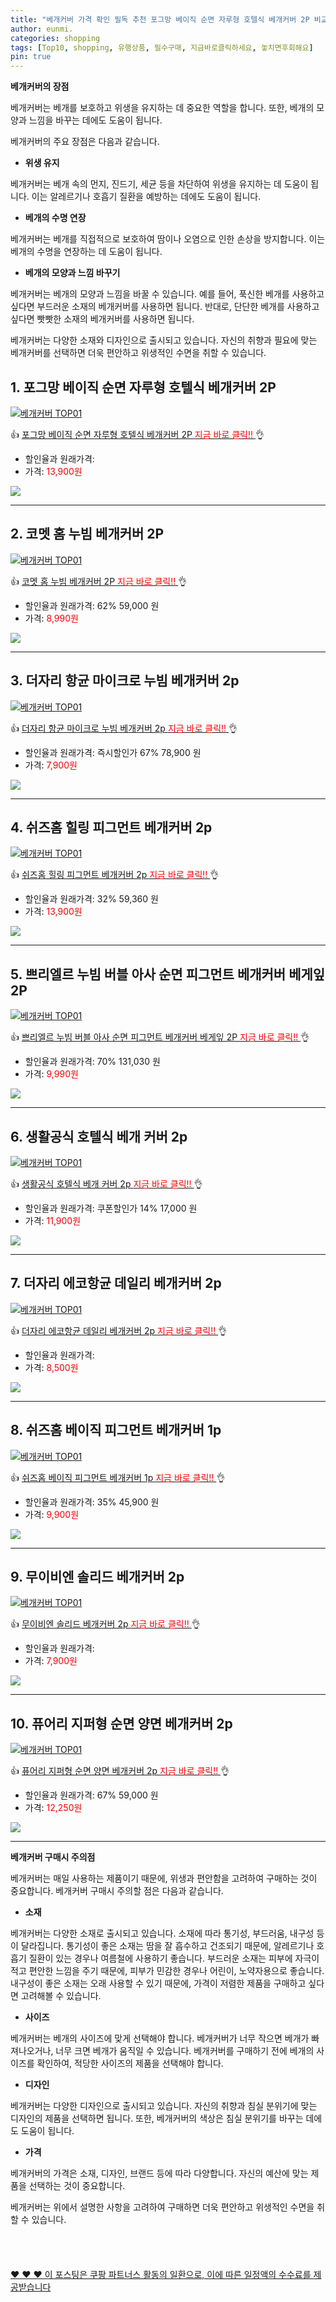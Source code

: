 ```yaml
---
title: "베개커버 가격 확인 필독 추천 포그망 베이직 순면 자루형 호텔식 베개커버 2P 비교 장점 구매가이드"
author: eunmi.
categories: shopping
tags: [Top10, shopping, 유행상품, 필수구매, 지금바로클릭하세요, 놓치면후회해요]
pin: true
---
```

**베개커버의 장점**

베개커버는 베개를 보호하고 위생을 유지하는 데 중요한 역할을 합니다. 또한, 베개의 모양과 느낌을 바꾸는 데에도 도움이 됩니다.

베개커버의 주요 장점은 다음과 같습니다.

* **위생 유지**

베개커버는 베개 속의 먼지, 진드기, 세균 등을 차단하여 위생을 유지하는 데 도움이 됩니다. 이는 알레르기나 호흡기 질환을 예방하는 데에도 도움이 됩니다.

* **베개의 수명 연장**

베개커버는 베개를 직접적으로 보호하여 땀이나 오염으로 인한 손상을 방지합니다. 이는 베개의 수명을 연장하는 데 도움이 됩니다.

* **베개의 모양과 느낌 바꾸기**

베개커버는 베개의 모양과 느낌을 바꿀 수 있습니다. 예를 들어, 푹신한 베개를 사용하고 싶다면 부드러운 소재의 베개커버를 사용하면 됩니다. 반대로, 단단한 베개를 사용하고 싶다면 빳빳한 소재의 베개커버를 사용하면 됩니다.

베개커버는 다양한 소재와 디자인으로 출시되고 있습니다. 자신의 취향과 필요에 맞는 베개커버를 선택하면 더욱 편안하고 위생적인 수면을 취할 수 있습니다.

   

## 1. 포그망 베이직 순면 자루형 호텔식 베개커버 2P

[![베개커버 TOP01](https://thumbnail10.coupangcdn.com/thumbnails/remote/230x230ex/image/vendor_inventory/ae53/60d8a266578be5cc3f1e0c534b16ab4076c4ab15da65f6714826d7776a7c.jpg)](https://link.coupang.com/re/AFFSDP?lptag=AF3617701&subid=GithubCoopas&pageKey=7172899586&traceid=V0-153&itemId=18075010423&vendorItemId=85228118344)


👍 [포그망 베이직 순면 자루형 호텔식 베개커버 2P <font color=red> 지금 바로 클릭!! </font> ](https://link.coupang.com/re/AFFSDP?lptag=AF3617701&subid=GithubCoopas&pageKey=7172899586&traceid=V0-153&itemId=18075010423&vendorItemId=85228118344) 👌 


- 할인율과 원래가격: 
- 가격: <span style='color:red'>13,900원</span>

[![](/discount_price.png)](https://link.coupang.com/re/AFFSDP?lptag=AF3617701&subid=GithubCoopas&pageKey=7172899586&traceid=V0-153&itemId=18075010423&vendorItemId=85228118344)

---


   

## 2. 코멧 홈 누빔 베개커버 2P

[![베개커버 TOP01](https://thumbnail10.coupangcdn.com/thumbnails/remote/230x230ex/image/retail/images/3004441462014731-4f8f14e9-2832-40b2-8e6d-dcd584a17bcf.jpg)](https://link.coupang.com/re/AFFSDP?lptag=AF3617701&subid=GithubCoopas&pageKey=6417994898&traceid=V0-153&itemId=13792887723&vendorItemId=81043258227)


👍 [코멧 홈 누빔 베개커버 2P <font color=red> 지금 바로 클릭!! </font> ](https://link.coupang.com/re/AFFSDP?lptag=AF3617701&subid=GithubCoopas&pageKey=6417994898&traceid=V0-153&itemId=13792887723&vendorItemId=81043258227) 👌 


- 할인율과 원래가격: 62%  59,000   원
- 가격: <span style='color:red'>8,990원</span>

[![](/discount_price.png)](https://link.coupang.com/re/AFFSDP?lptag=AF3617701&subid=GithubCoopas&pageKey=6417994898&traceid=V0-153&itemId=13792887723&vendorItemId=81043258227)

---


   

## 3. 더자리 항균 마이크로 누빔 베개커버 2p

[![베개커버 TOP01](https://thumbnail8.coupangcdn.com/thumbnails/remote/230x230ex/image/retail/images/5911843288324979-c6f31822-be58-4f72-8a48-3b8ef9b5abda.jpg)](https://link.coupang.com/re/AFFSDP?lptag=AF3617701&subid=GithubCoopas&pageKey=17583799&traceid=V0-153&itemId=70534881&vendorItemId=3114085286)


👍 [더자리 항균 마이크로 누빔 베개커버 2p <font color=red> 지금 바로 클릭!! </font> ](https://link.coupang.com/re/AFFSDP?lptag=AF3617701&subid=GithubCoopas&pageKey=17583799&traceid=V0-153&itemId=70534881&vendorItemId=3114085286) 👌 


- 할인율과 원래가격: 즉시할인가 67%  78,900   원
- 가격: <span style='color:red'>7,900원</span>

[![](/discount_price.png)](https://link.coupang.com/re/AFFSDP?lptag=AF3617701&subid=GithubCoopas&pageKey=17583799&traceid=V0-153&itemId=70534881&vendorItemId=3114085286)

---


   

## 4. 쉬즈홈 힐링 피그먼트 베개커버 2p

[![베개커버 TOP01](https://thumbnail7.coupangcdn.com/thumbnails/remote/230x230ex/image/product/image/vendoritem/2018/01/29/3133617453/5015dcf1-92f6-4f8e-970a-b32dafb619bd.jpg)](https://link.coupang.com/re/AFFSDP?lptag=AF3617701&subid=GithubCoopas&pageKey=81820140&traceid=V0-153&itemId=79026449&vendorItemId=3133617453)


👍 [쉬즈홈 힐링 피그먼트 베개커버 2p <font color=red> 지금 바로 클릭!! </font> ](https://link.coupang.com/re/AFFSDP?lptag=AF3617701&subid=GithubCoopas&pageKey=81820140&traceid=V0-153&itemId=79026449&vendorItemId=3133617453) 👌 


- 할인율과 원래가격: 32%  59,360   원
- 가격: <span style='color:red'>13,900원</span>

[![](/discount_price.png)](https://link.coupang.com/re/AFFSDP?lptag=AF3617701&subid=GithubCoopas&pageKey=81820140&traceid=V0-153&itemId=79026449&vendorItemId=3133617453)

---


   

## 5. 쁘리엘르 누빔 버블 아사 순면 피그먼트 베개커버 베게잎 2P

[![베개커버 TOP01](https://thumbnail6.coupangcdn.com/thumbnails/remote/230x230ex/image/vendor_inventory/e31f/3706d6d0d6e7379276d30eb245116e533829e964ce79037fb9e5be69cd9b.jpg)](https://link.coupang.com/re/AFFSDP?lptag=AF3617701&subid=GithubCoopas&pageKey=7421959485&traceid=V0-153&itemId=19255204666&vendorItemId=86370744855)


👍 [쁘리엘르 누빔 버블 아사 순면 피그먼트 베개커버 베게잎 2P <font color=red> 지금 바로 클릭!! </font> ](https://link.coupang.com/re/AFFSDP?lptag=AF3617701&subid=GithubCoopas&pageKey=7421959485&traceid=V0-153&itemId=19255204666&vendorItemId=86370744855) 👌 


- 할인율과 원래가격: 70%  131,030   원
- 가격: <span style='color:red'>9,990원</span>

[![](/discount_price.png)](https://link.coupang.com/re/AFFSDP?lptag=AF3617701&subid=GithubCoopas&pageKey=7421959485&traceid=V0-153&itemId=19255204666&vendorItemId=86370744855)

---


   

## 6. 생활공식 호텔식 베개 커버 2p

[![베개커버 TOP01](https://thumbnail6.coupangcdn.com/thumbnails/remote/230x230ex/image/rs_quotation_api/qbrva6o3/cf0135e558894ad4ad5e00117b06e6dd.jpg)](https://link.coupang.com/re/AFFSDP?lptag=AF3617701&subid=GithubCoopas&pageKey=7155966304&traceid=V0-153&itemId=18000188697&vendorItemId=85694513065)


👍 [생활공식 호텔식 베개 커버 2p <font color=red> 지금 바로 클릭!! </font> ](https://link.coupang.com/re/AFFSDP?lptag=AF3617701&subid=GithubCoopas&pageKey=7155966304&traceid=V0-153&itemId=18000188697&vendorItemId=85694513065) 👌 


- 할인율과 원래가격: 쿠폰할인가 14%  17,000   원
- 가격: <span style='color:red'>11,900원</span>

[![](/discount_price.png)](https://link.coupang.com/re/AFFSDP?lptag=AF3617701&subid=GithubCoopas&pageKey=7155966304&traceid=V0-153&itemId=18000188697&vendorItemId=85694513065)

---


   

## 7. 더자리 에코항균 데일리 베개커버 2p

[![베개커버 TOP01](https://thumbnail10.coupangcdn.com/thumbnails/remote/230x230ex/image/retail/images/3454247455908911-148e2452-7225-4db5-8e9c-0ed35b44901e.jpg)](https://link.coupang.com/re/AFFSDP?lptag=AF3617701&subid=GithubCoopas&pageKey=46492698&traceid=V0-153&itemId=164961266&vendorItemId=3390248682)


👍 [더자리 에코항균 데일리 베개커버 2p <font color=red> 지금 바로 클릭!! </font> ](https://link.coupang.com/re/AFFSDP?lptag=AF3617701&subid=GithubCoopas&pageKey=46492698&traceid=V0-153&itemId=164961266&vendorItemId=3390248682) 👌 


- 할인율과 원래가격: 
- 가격: <span style='color:red'>8,500원</span>

[![](/discount_price.png)](https://link.coupang.com/re/AFFSDP?lptag=AF3617701&subid=GithubCoopas&pageKey=46492698&traceid=V0-153&itemId=164961266&vendorItemId=3390248682)

---


   

## 8. 쉬즈홈 베이직 피그먼트 베개커버 1p

[![베개커버 TOP01](https://thumbnail7.coupangcdn.com/thumbnails/remote/230x230ex/image/retail/images/2017/08/25/18/6/ad07b621-1a23-4cae-b04a-563a0b0f070e.jpg)](https://link.coupang.com/re/AFFSDP?lptag=AF3617701&subid=GithubCoopas&pageKey=33449865&traceid=V0-153&itemId=125458486&vendorItemId=3256377193)


👍 [쉬즈홈 베이직 피그먼트 베개커버 1p <font color=red> 지금 바로 클릭!! </font> ](https://link.coupang.com/re/AFFSDP?lptag=AF3617701&subid=GithubCoopas&pageKey=33449865&traceid=V0-153&itemId=125458486&vendorItemId=3256377193) 👌 


- 할인율과 원래가격: 35%  45,900   원
- 가격: <span style='color:red'>9,900원</span>

[![](/discount_price.png)](https://link.coupang.com/re/AFFSDP?lptag=AF3617701&subid=GithubCoopas&pageKey=33449865&traceid=V0-153&itemId=125458486&vendorItemId=3256377193)

---


   

## 9. 무이비엔 솔리드 베개커버 2p

[![베개커버 TOP01](https://thumbnail8.coupangcdn.com/thumbnails/remote/230x230ex/image/rs_quotation_api/jbb5k7eu/95c7764a5fd647a28fe70be0ce946f8b.jpg)](https://link.coupang.com/re/AFFSDP?lptag=AF3617701&subid=GithubCoopas&pageKey=7245501805&traceid=V0-153&itemId=18419344343&vendorItemId=85561392907)


👍 [무이비엔 솔리드 베개커버 2p <font color=red> 지금 바로 클릭!! </font> ](https://link.coupang.com/re/AFFSDP?lptag=AF3617701&subid=GithubCoopas&pageKey=7245501805&traceid=V0-153&itemId=18419344343&vendorItemId=85561392907) 👌 


- 할인율과 원래가격: 
- 가격: <span style='color:red'>7,900원</span>

[![](/discount_price.png)](https://link.coupang.com/re/AFFSDP?lptag=AF3617701&subid=GithubCoopas&pageKey=7245501805&traceid=V0-153&itemId=18419344343&vendorItemId=85561392907)

---


   

## 10. 퓨어리 지퍼형 순면 양면 베개커버 2p

[![베개커버 TOP01](https://thumbnail9.coupangcdn.com/thumbnails/remote/230x230ex/image/product/image/vendoritem/2017/05/10/3016721809/c65db930-e15e-4f92-82bc-d1051a722ff1.jpg)](https://link.coupang.com/re/AFFSDP?lptag=AF3617701&subid=GithubCoopas&pageKey=2414711&traceid=V0-153&itemId=11120012&vendorItemId=3016721809)


👍 [퓨어리 지퍼형 순면 양면 베개커버 2p <font color=red> 지금 바로 클릭!! </font> ](https://link.coupang.com/re/AFFSDP?lptag=AF3617701&subid=GithubCoopas&pageKey=2414711&traceid=V0-153&itemId=11120012&vendorItemId=3016721809) 👌 


- 할인율과 원래가격: 67%  59,000   원
- 가격: <span style='color:red'>12,250원</span>

[![](/discount_price.png)](https://link.coupang.com/re/AFFSDP?lptag=AF3617701&subid=GithubCoopas&pageKey=2414711&traceid=V0-153&itemId=11120012&vendorItemId=3016721809)

---
**베개커버 구매시 주의점**

베개커버는 매일 사용하는 제품이기 때문에, 위생과 편안함을 고려하여 구매하는 것이 중요합니다. 베개커버 구매시 주의할 점은 다음과 같습니다.

* **소재**

베개커버는 다양한 소재로 출시되고 있습니다. 소재에 따라 통기성, 부드러움, 내구성 등이 달라집니다. 통기성이 좋은 소재는 땀을 잘 흡수하고 건조되기 때문에, 알레르기나 호흡기 질환이 있는 경우나 여름철에 사용하기 좋습니다. 부드러운 소재는 피부에 자극이 적고 편안한 느낌을 주기 때문에, 피부가 민감한 경우나 어린이, 노약자용으로 좋습니다. 내구성이 좋은 소재는 오래 사용할 수 있기 때문에, 가격이 저렴한 제품을 구매하고 싶다면 고려해볼 수 있습니다.

* **사이즈**

베개커버는 베개의 사이즈에 맞게 선택해야 합니다. 베개커버가 너무 작으면 베개가 빠져나오거나, 너무 크면 베개가 움직일 수 있습니다. 베개커버를 구매하기 전에 베개의 사이즈를 확인하여, 적당한 사이즈의 제품을 선택해야 합니다.

* **디자인**

베개커버는 다양한 디자인으로 출시되고 있습니다. 자신의 취향과 침실 분위기에 맞는 디자인의 제품을 선택하면 됩니다. 또한, 베개커버의 색상은 침실 분위기를 바꾸는 데에도 도움이 됩니다.

* **가격**

베개커버의 가격은 소재, 디자인, 브랜드 등에 따라 다양합니다. 자신의 예산에 맞는 제품을 선택하는 것이 중요합니다.

베개커버는 위에서 설명한 사항을 고려하여 구매하면 더욱 편안하고 위생적인 수면을 취할 수 있습니다.<br><br><br><br><br> [ ❤ ❤ ❤ 이 포스팅은 쿠팡 파트너스 활동의 일환으로, 이에 따른 일정액의 수수료를 제공받습니다](https://link.coupang.com/a/bcEFyh)
